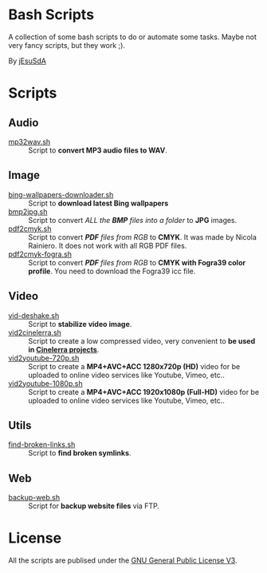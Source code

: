 # Bash Scripts
A collection of some bash scripts to do or automate some tasks.
Maybe not very fancy scripts, but they work ;).

By [jEsuSdA](http://www.jesusda.com)

# Scripts

## Audio
<dl>
	<dt><a href="https://github.com/jEsuSdA/bash-scripts/blob/master/mp32wav.sh">mp32wav.sh</a></dt>
	<dd>Script to <strong>convert MP3 audio files to WAV</strong>.</dd>
</dl>


## Image
<dl>
	<dt><a href="https://github.com/jEsuSdA/bash-scripts/blob/master/bing-wallpapers-downloader.sh">bing-wallpapers-downloader.sh</a></dt>
	<dd>Script to <strong>download latest Bing wallpapers</strong></dd>
	<dt><a href="https://github.com/jEsuSdA/bash-scripts/blob/master/bmp2jpg.sh">bmp2jpg.sh</a></dt>
	<dd>Script to convert <em>ALL the <strong>BMP</strong> files into a folder</em> to <strong>JPG</strong> images.</dd>
	<dt><a href="https://github.com/jEsuSdA/bash-scripts/blob/master/pdf2cmyk.sh">pdf2cmyk.sh</a></dt>
	<dd>Script to convert <em><strong>PDF</strong> files from RGB</em> to <strong>CMYK</strong>. It was made by Nicola Rainiero. It does not work with all RGB PDF files.</dd>
	<dt><a href="https://github.com/jEsuSdA/bash-scripts/blob/master/pdf2cmyk-fogra.sh">pdf2cmyk-fogra.sh</a></dt>
	<dd>Script to convert <em><strong>PDF</strong> files from RGB</em> to <strong>CMYK with Fogra39 color profile</strong>. You need to download the Fogra39 icc file.</dd>	
	
	
</dl>


## Video
<dl>
	<dt><a href="https://github.com/jEsuSdA/bash-scripts/blob/master/vid-deshake.sh">vid-deshake.sh</a></dt>
	<dd>Script to <strong>stabilize video image</strong>.</dd>
	<dt><a href="https://github.com/jEsuSdA/bash-scripts/blob/master/vid2cinelerra.sh">vid2cinelerra.sh</a></dt>
	<dd>Script to create a low compressed video, very convenient to <strong>be used in <a href="https://cinelerra-cv.org/">Cinelerra projects</a></strong>.</dd>
	<dt><a href="https://github.com/jEsuSdA/bash-scripts/blob/master/vid2youtube-720p.sh">vid2youtube-720p.sh</a></dt>
	<dd>Script to create a <strong>MP4+AVC+ACC 1280x720p (HD)</strong> video for be uploaded to online video services like Youtube, Vimeo, etc.</strong>.</dd>
	<dt><a href="https://github.com/jEsuSdA/bash-scripts/blob/master/vid2youtube-1080p.sh">vid2youtube-1080p.sh</a></dt>
	<dd>Script to create a <strong>MP4+AVC+ACC 1920x1080p (Full-HD)</strong> video for be uploaded to online video services like Youtube, Vimeo, etc.</strong>.</dd>
</dl>



## Utils
<dl>
	<dt><a href="https://github.com/jEsuSdA/bash-scripts/blob/master/find-broken-links.sh">find-broken-links.sh</a></dt>
	<dd>Script to <strong>find broken symlinks</strong>.</dd>
</dl>


## Web
<dl>
	<dt><a href="https://github.com/jEsuSdA/bash-scripts/blob/master/backup-web.sh">backup-web.sh</a></dt>
	<dd>Script for <strong>backup website files</strong> via FTP.</dd>
</dl>



# License

All the scripts are publised under the [GNU General Public License V3](https://www.gnu.org/licenses/gpl.html).

